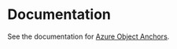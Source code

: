 # Documentation

See the documentation for [Azure Object Anchors](https://docs.microsoft.com/azure/object-anchors/).
